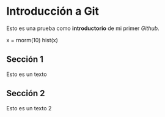 # Introducción a Git

Esto es una prueba como **introductorio** de mi primer *Github*.


x = rnorm(10)
hist(x)


## Sección 1

Esto es un texto

## Sección 2

Esto es un texto 2
